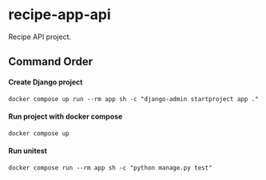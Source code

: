 # recipe-app-api

Recipe API project.

## Command Order

#### Create Django project

```
docker compose up run --rm app sh -c "django-admin startproject app ."
```

#### Run project with docker compose

```
docker compose up
```

#### Run unitest

```
docker compose run --rm app sh -c "python manage.py test"
```
